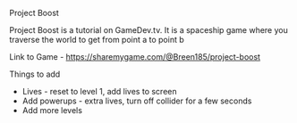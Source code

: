 Project Boost

Project Boost is a tutorial on GameDev.tv. It is a spaceship game where you traverse the world to get from point a to point b

Link to Game - https://sharemygame.com/@Breen185/project-boost

Things to add

- Lives - reset to level 1, add lives to screen
- Add powerups - extra lives, turn off collider for a few seconds
- Add more levels
	
